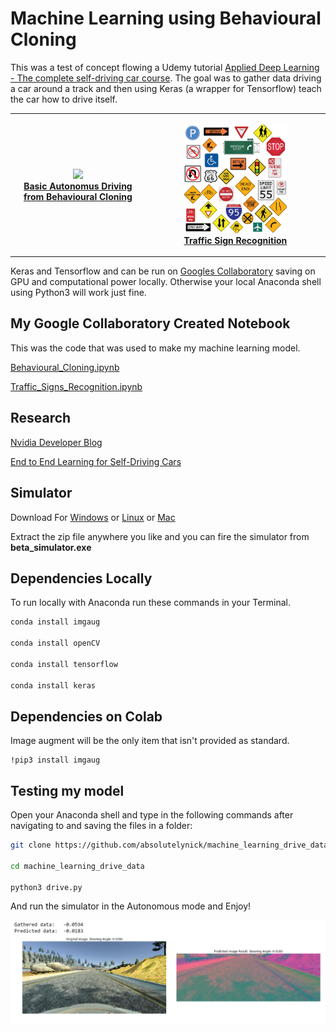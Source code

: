 # Machine Learning using Behavioural Cloning

This was a test of concept flowing a Udemy tutorial [Applied Deep Learning - The complete self-driving car course](https://www.udemy.com/applied-deep-learningtm-the-complete-self-driving-car-course). The goal was to gather data driving a car around a track and then using Keras (a wrapper for Tensorflow) teach the car how to drive itself.

<table style="width:100%">
  <tr>
    <th>
        <p align="center">
                <a href="https://github.com/absolutelynick/machine_learning_drive_data/blob/master/Behavioural_Cloning.ipynb">
                   <img src="/image_data/autonomousDrivingMode.gif" width="70%"">
                   <br><b>Basic Autonomus Driving from Behavioural Cloning</b>
                </a>
        </p>
    </th>
    <th>
        <p align="center">
                <a href="https://github.com/absolutelynick/machine_learning_drive_data/blob/master/Traffic_Signs_Recognition.ipynb">
                   <img src="/image_data/trafficSigns.PNG" width="60%">
                   <br><b>Traffic Sign Recognition</b>
                </a>
        </p>
    </th>
  </tr>
</table>


Keras and Tensorflow and can be run on [Googles Collaboratory](https://colab.research.google.com) saving on GPU and computational power locally. Otherwise your local Anaconda shell using Python3 will work just fine.

## My Google Collaboratory Created Notebook

This was the code that was used to make my machine learning model.

[Behavioural_Cloning.ipynb](https://github.com/absolutelynick/machine_learning_drive_data/blob/master/Behavioural_Cloning.ipynb)

[Traffic_Signs_Recognition.ipynb](https://github.com/absolutelynick/machine_learning_drive_data/blob/master/Traffic_Signs_Recognition.ipynb)

## Research

[Nvidia Developer Blog](https://devblogs.nvidia.com/deep-learning-self-driving-cars/)

[End to End Learning for Self-Driving Cars](https://images.nvidia.com/content/tegra/automotive/images/2016/solutions/pdf/end-to-end-dl-using-px.pdf)

## Simulator

Download For [Windows](https://d17h27t6h515a5.cloudfront.net/topher/2017/February/58983318_beta-simulator-windows/beta-simulator-windows.zip) or [Linux](https://d17h27t6h515a5.cloudfront.net/topher/2017/February/58983558_beta-simulator-linux/beta-simulator-linux.zip) or [Mac](https://d17h27t6h515a5.cloudfront.net/topher/2017/February/58983385_beta-simulator-mac/beta-simulator-mac.zip)

Extract the zip file anywhere you like and you can fire the simulator from **beta_simulator.exe**

## Dependencies Locally

To run locally with Anaconda run these commands in your Terminal.

```bash
conda install imgaug

conda install openCV

conda install tensorflow

conda install keras
```


## Dependencies on Colab

Image augment will be the only item that isn't provided as standard.

```
!pip3 install imgaug
```

## Testing my model

Open your Anaconda shell and type in the following commands after navigating to and saving the files in a folder:

```bash
git clone https://github.com/absolutelynick/machine_learning_drive_data

cd machine_learning_drive_data

python3 drive.py
```

And run the simulator in the Autonomous mode and Enjoy!

![](/image_data/prediction.PNG "The Prediction from my model")
